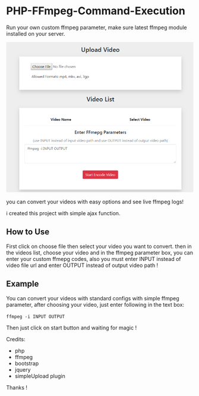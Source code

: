 # PHP-FFmpeg-Command-Execution

Run your own custom ffmpeg parameter,
make sure latest ffmpeg module installed on your server.



<img src="https://raw.githubusercontent.com/Pedroxam/PHP-FFmpeg-Command-Execution/master/shot.png">



you can convert your videos with easy options and see live ffmpeg logs!

i created this project with simple ajax function.

<h2>How to Use</h2>

First click on choose file then select your video you want to convert. then in the videos list, choose your video and in the ffmpeg parameter box, you can enter your custom ffmepg codes, also you must enter INPUT instead of video file url and enter OUTPUT instead of output video path !

<h2>Example</h2>

You can convert your videos with standard configs with simple ffmpeg parameter, after choosing your video, just enter following in the text box:

<code>ffmpeg -i INPUT OUTPUT</code>

Then just click on start button and waiting for magic !

Credits:
<ul>
<li>php</li>
<li>ffmpeg</li>
<li>bootstrap</li>
<li>jquery</li>
<li>simpleUpload plugin</li>
</ul>

Thanks !
